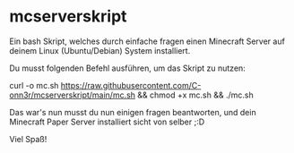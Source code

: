 # mcserverskript
Ein bash Skript, welches durch einfache fragen einen Minecraft Server auf deinem Linux (Ubuntu/Debian) System installiert.

Du musst folgenden Befehl ausführen, um das Skript zu nutzen: 


curl -o mc.sh https://raw.githubusercontent.com/C-onn3r/mcserverskript/main/mc.sh && chmod +x mc.sh && ./mc.sh


Das war's nun musst du nun einigen fragen beantworten, und dein Minecraft Paper Server installiert sicht von selber ;:D

Viel Spaß!
